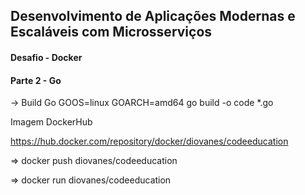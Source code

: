## Desenvolvimento de Aplicações Modernas e Escaláveis com Microsserviços

#### Desafio - Docker

#### Parte 2 - Go

-> Build Go
GOOS=linux GOARCH=amd64 go build -o code \*.go

Imagem DockerHub

https://hub.docker.com/repository/docker/diovanes/codeeducation

⇒ docker push diovanes/codeeducation

⇒ docker run diovanes/codeeducation
